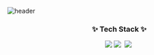 ![header](https://capsule-render.vercel.app/api?type=wave&color=auto&height=300&section=header&text=김석환%20입니다!&fontSize=90)
<h3 align="center">✨ Tech Stack ✨</h3>
<div align="center">
  <img src="https://img.shields.io/badge/python-20232a.svg?style=for-the-badge&logo=python&logoColor=#3776AB" />
  <img src="https://img.shields.io/badge/javascript-F7DF1E.svg?style=for-the-badge&logo=javascript&logoColor=20232a" />&nbsp
  <img src="https://img.shields.io/badge/html5-E34F26.svg?style=for-the-badge&logo=html5&logoColor=white" />&nbsp
</div>
